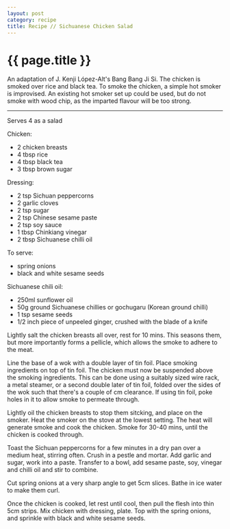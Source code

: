 ```yaml
---
layout: post
category: recipe
title: Recipe // Sichuanese Chicken Salad
---
```


{{ page.title }}
================

An adaptation of J. Kenji López-Alt's Bang Bang Ji Si. The chicken is smoked over rice and black tea. To smoke the chicken, a simple hot smoker is improvised. An existing hot smoker set up could be used, but do not smoke with wood chip, as the imparted flavour will be too strong.

---
Serves 4 as a salad

Chicken:
- 2 chicken breasts
- 4 tbsp rice
- 4 tbsp black tea
- 3 tbsp brown sugar

Dressing:
- 2 tsp Sichuan peppercorns
- 2 garlic cloves
- 2 tsp sugar
- 2 tsp Chinese sesame paste
- 2 tsp soy sauce
- 1 tbsp Chinkiang vinegar
- 2 tbsp Sichuanese chilli oil

To serve:
- spring onions
- black and white sesame seeds

Sichuanese chili oil:
- 250ml sunflower oil
- 50g ground Sichuanese chillies or gochugaru (Korean ground chilli)
- 1 tsp sesame seeds
- 1/2 inch piece of unpeeled ginger, crushed with the blade of a knife


Lightly salt the chicken breasts all over, rest for 10 mins. This seasons them, but more importantly forms a pellicle, which allows the smoke to adhere to the meat.

Line the base of a wok with a double layer of tin foil. Place smoking ingredients on top of tin foil. The chicken must now be suspended above the smoking ingredients. This can be done using a suitably sized wire rack, a metal steamer, or a second double later of tin foil, folded over the sides of the wok such that there's a couple of cm clearance. If using tin foil, poke holes in it to allow smoke to permeate through.

Lightly oil the chicken breasts to stop them sitcking, and place on the smoker. Heat the smoker on the stove at the lowest setting. The heat will generate smoke and cook the chicken. Smoke for 30-40 mins, until the chicken is cooked through.

Toast the Sichuan peppercorns for a few minutes in a dry pan over a medium heat, stirring often. Crush in a pestle and mortar. Add garlic and sugar, work into a paste. Transfer to a bowl, add sesame paste, soy, vinegar and chilli oil and stir to combine.

Cut spring onions at a very sharp angle to get 5cm slices. Bathe in ice water to make them curl.

Once the chicken is cooked, let rest until cool, then pull the flesh into thin 5cm strips. Mix chicken with dressing, plate. Top with the spring onions, and sprinkle with black and white sesame seeds.
